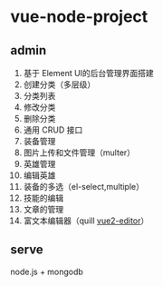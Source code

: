 # vue-node-project

## admin

1. 基于 Element UI的后台管理界面搭建
2. 创建分类（多层级）
3. 分类列表
4. 修改分类
5. 删除分类
6. 通用 CRUD 接口
7. 装备管理
8. 图片上传和文件管理（multer）
9. 英雄管理
10. 编辑英雄
11. 装备的多选（el-select,multiple）
12. 技能的编辑
13. 文章的管理
14. 富文本编辑器（quill  [vue2-editor](https://www.npmjs.com/package/vue2-editor)）



## serve

node.js + mongodb
